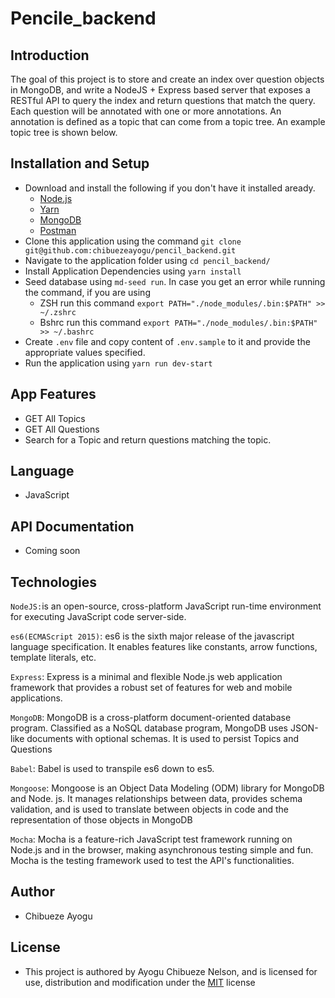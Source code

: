 # Pencile_backend
## Introduction
The goal of this project is to store and create an index over question objects in MongoDB, and write a NodeJS + Express based server that exposes a RESTful API to query the index and return questions that match the query. Each question will be annotated with one or more annotations. An annotation is defined as a topic that can come from a topic tree. An example topic tree is shown below.

## Installation and Setup
- Download and install the following if you don't have it installed aready.
   - [Node.js](https://nodejs.org/en/)
   - [Yarn](https://classic.yarnpkg.com/en/docs/install/#mac-stable)
   - [MongoDB](https://docs.mongodb.com/manual/installation/)
   - [Postman](https://www.postman.com/)
- Clone this application using the command `git clone git@github.com:chibuezeayogu/pencil_backend.git`
- Navigate to the application folder using `cd pencil_backend/`
- Install Application Dependencies using `yarn install`
- Seed database using `md-seed run`. In case you get an error while running the command, if you are using 
   - ZSH run this command `export PATH="./node_modules/.bin:$PATH" >> ~/.zshrc`
   - Bshrc run this command `export PATH="./node_modules/.bin:$PATH" >> ~/.bashrc`
- Create `.env` file and copy content of `.env.sample` to it and provide the appropriate values specified.
- Run the application using `yarn run dev-start`

## App Features
- GET All Topics
- GET All Questions
- Search for a Topic and return questions matching the topic.

## Language
- JavaScript

## API Documentation
 - Coming soon 

## Technologies

`NodeJS:`is an open-source, cross-platform JavaScript run-time environment for executing JavaScript code server-side.

`es6(ECMAScript 2015)`: es6 is the sixth major release of the javascript language specification. It enables features like constants, arrow functions, template literals, etc.

`Express`: Express is a minimal and flexible Node.js web application framework that provides a robust set of features for web and mobile applications.

`MongoDB`: MongoDB is a cross-platform document-oriented database program. Classified as a NoSQL database program, MongoDB uses JSON-like documents with optional schemas. It is used to persist Topics and Questions

`Babel`: Babel is used to transpile es6 down to es5.

`Mongoose`: Mongoose is an Object Data Modeling (ODM) library for MongoDB and Node. js. It manages relationships between data, provides schema validation, and is used to translate between objects in code and the representation of those objects in MongoDB

`Mocha`: Mocha is a feature-rich JavaScript test framework running on Node.js and in the browser, making asynchronous testing simple and fun. Mocha is the testing framework used to test the API's functionalities.

## Author
- Chibueze Ayogu

## License
- This project is authored by Ayogu Chibueze Nelson, and is licensed for use, distribution and modification under the [MIT](https://github.com/chibuezeayogu/pencil_backend/blob/main/LICENSE) license
